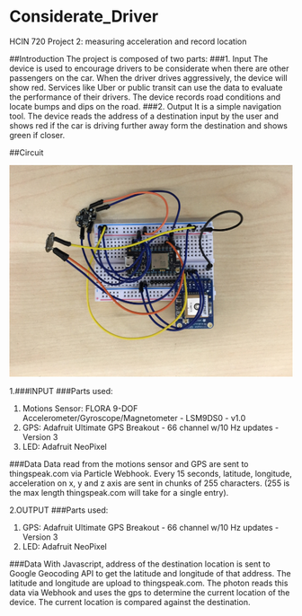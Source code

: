 # Considerate_Driver
HCIN 720 Project 2: measuring acceleration and record location

##Introduction
The project is composed of two parts:
###1. Input
The device is used to encourage drivers to be considerate when there are other passengers on the car. When the driver drives aggressively, the device will show red. 
Services like Uber or public transit can use the data to evaluate the performance of their drivers.
The device records road conditions and locate bumps and dips on the road.
###2. Output
It is a simple navigation tool. The device reads the address of a destination input by the user and shows red if the car is driving further away form the destination and shows green if closer.

##Circuit

![alt tag](https://raw.githubusercontent.com/wsjgithub/Considerate_driver/master/images/IMG_0001.JPG)

1.###INPUT
###Parts used: 
1. Motions Sensor: FLORA 9-DOF Accelerometer/Gyroscope/Magnetometer - LSM9DS0 - v1.0
2. GPS: Adafruit Ultimate GPS Breakout - 66 channel w/10 Hz updates - Version 3
3. LED: Adafruit NeoPixel

###Data
Data read from the motions sensor and GPS are sent to thingspeak.com via Particle Webhook. Every 15 seconds, latitude, longitude, acceleration on x, y and z axis are sent in chunks of 255 characters. (255 is the max length thingspeak.com will take for a single entry).

2.OUTPUT
###Parts used: 
1. GPS: Adafruit Ultimate GPS Breakout - 66 channel w/10 Hz updates - Version 3
2. LED: Adafruit NeoPixel

###Data
With Javascript, address of the destination location is sent to Google Geocoding API to get the latitude and longitude of that address. The latitude and longitude are upload to thingspeak.com. The photon reads this data via Webhook and uses the gps to determine the current location of the device. The current location is compared against the destination.
